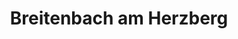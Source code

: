 ---
title: Breitenbach am Herzberg
url: /breitenbach-am-herzberg/
latitude: 50.775
longitude: 9.515
---